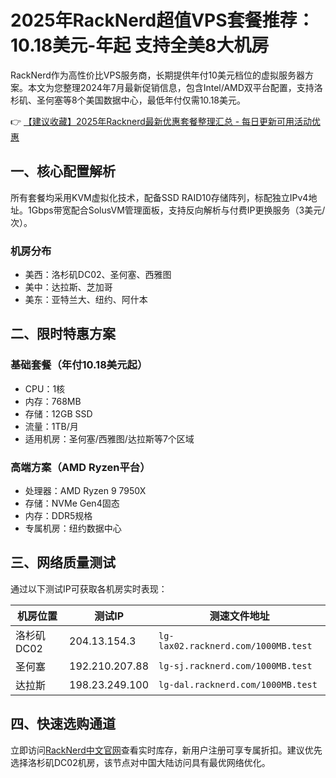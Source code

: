 # 2025年RackNerd超值VPS套餐推荐：10.18美元-年起 支持全美8大机房

RackNerd作为高性价比VPS服务商，长期提供年付10美元档位的虚拟服务器方案。本文为您整理2024年7月最新促销信息，包含Intel/AMD双平台配置，支持洛杉矶、圣何塞等8个美国数据中心，最低年付仅需10.18美元。

👉 [【建议收藏】2025年Racknerd最新优惠套餐整理汇总 - 每日更新可用活动优惠](https://bit.ly/Rack_Nerd)

## 一、核心配置解析
所有套餐均采用KVM虚拟化技术，配备SSD RAID10存储阵列，标配独立IPv4地址。1Gbps带宽配合SolusVM管理面板，支持反向解析与付费IP更换服务（3美元/次）。

### 机房分布
- 美西：洛杉矶DC02、圣何塞、西雅图
- 美中：达拉斯、芝加哥
- 美东：亚特兰大、纽约、阿什本

## 二、限时特惠方案
### 基础套餐（年付10.18美元起）
- CPU：1核
- 内存：768MB
- 存储：12GB SSD
- 流量：1TB/月
- 适用机房：圣何塞/西雅图/达拉斯等7个区域

### 高端方案（AMD Ryzen平台）
- 处理器：AMD Ryzen 9 7950X
- 存储：NVMe Gen4固态
- 内存：DDR5规格
- 专属机房：纽约数据中心

## 三、网络质量测试
通过以下测试IP可获取各机房实时表现：

| 机房位置       | 测试IP         | 测速文件地址                          |
|----------------|----------------|---------------------------------------|
| 洛杉矶DC02     | 204.13.154.3   | `lg-lax02.racknerd.com/1000MB.test`   |
| 圣何塞         | 192.210.207.88 | `lg-sj.racknerd.com/1000MB.test`      |
| 达拉斯         | 198.23.249.100 | `lg-dal.racknerd.com/1000MB.test`     |

## 四、快速选购通道
立即访问[RackNerd中文官网](https://bit.ly/Rack_Nerd)查看实时库存，新用户注册可享专属折扣。建议优先选择洛杉矶DC02机房，该节点对中国大陆访问具有最优网络优化。